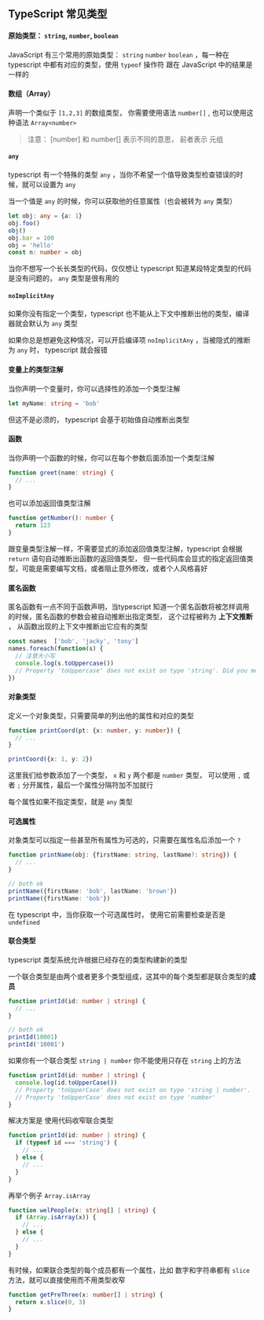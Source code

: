 ## TypeScript 常见类型



#### 原始类型： `string`, `number`, `boolean`

JavaScript 有三个常用的原始类型： `string` `number` `boolean` ，每一种在 typescript 中都有对应的类型，使用 `typeof` 操作符 跟在 JavaScript 中的结果是一样的





#### 数组（Array）

声明一个类似于 `[1,2,3]`  的数组类型， 你需要使用语法 `number[]` , 也可以使用这种语法 `Array<number>` 

> 注意： [number] 和 number[] 表示不同的意思， 前者表示 元组





#### `any`

typescript 有一个特殊的类型 `any` ，当你不希望一个值导致类型检查错误的时候，就可以设置为 `any`

当一个值是 `any` 的时候，你可以获取他的任意属性（也会被转为 `any`  类型）

``` typescript
let obj: any = {a: 1}
obj.foo()
obj()
obj.bar = 100
obj = 'hello'
const n: number = obj
```

当你不想写一个长长类型的代码，仅仅想让 typescript 知道某段特定类型的代码是没有问题的， `any` 类型是很有用的





#### `noImplicitAny`

如果你没有指定一个类型，typescript 也不能从上下文中推断出他的类型，编译器就会默认为 `any` 类型

如果你总是想避免这种情况，可以开启编译项 `noImplicitAny` ，当被隐式的推断为 `any` 时， typescript 就会报错





####  变量上的类型注解

当你声明一个变量时，你可以选择性的添加一个类型注解

``` typescript
let myName: string = 'bob'
```

但这不是必须的， typescript 会基于初始值自动推断出类型





#### 函数

当你声明一个函数的时候，你可以在每个参数后面添加一个类型注解

``` typescript
function greet(name: string) {
  // ...
}
```

也可以添加返回值类型注解

``` typescript
function getNumber(): number {
  return 123
}
```

跟变量类型注解一样，不需要显式的添加返回值类型注解，typescript 会根据 `return` 语句自动推断出函数的返回值类型， 但一些代码库会显式的指定返回值类型，可能是需要编写文档，或者阻止意外修改，或者个人风格喜好







#### 匿名函数

匿名函数有一点不同于函数声明，当typescript 知道一个匿名函数将被怎样调用的时候，匿名函数的参数会被自动推断出指定类型， 这个过程被称为 **上下文推断** ， 从函数出现的上下文中推断出它应有的类型

``` typescript
const names  ['bob', 'jacky', 'tony']
names.foreach(function(s) {
  // 注意大小写
  console.log(s.toUppercase())
  // Property 'toUppercase' does not exist on type 'string'. Did you mean 'toUpperCase'
})
```





#### 对象类型

定义一个对象类型，只需要简单的列出他的属性和对应的类型

``` typescript
function printCoord(pt: {x: number, y: number}) {
  // ...
}

printCoord({x: 1, y: 2})
```

这里我们给参数添加了一个类型， `x` 和 `y`  两个都是 `number` 类型， 可以使用 `,` 或者 `;` 分开属性，最后一个属性分隔符加不加就行

每个属性如果不指定类型，就是 `any` 类型







#### 可选属性

对象类型可以指定一些甚至所有属性为可选的，只需要在属性名后添加一个 `?`

``` typescript
function printName(obj: {firstName: string, lastName?: string}) {
  // ...
}

// both ok
printName({firstName: 'bob', lastName: 'brown'})
printName({firstName: 'bob'})
```

在 typescript 中，当你获取一个可选属性时， 使用它前需要检查是否是 `undefined`





#### 联合类型

typescript 类型系统允许根据已经存在的类型构建新的类型

一个联合类型是由两个或者更多个类型组成，这其中的每个类型都是联合类型的**成员**

``` typescript
function printId(id: number | string) {
  // ...
}

// both ok
printId(10001)
printId('10001')
```

如果你有一个联合类型 `string | number`  你不能使用只存在 `string` 上的方法

``` typescript
function printId(id: number | string) {
  console.log(id.toUpperCase())
  // Property 'toUpperCase' does not exist on type 'string | number'.
  // Property 'toUpperCase' does not exist on type 'number'
}
```

解决方案是 使用代码收窄联合类型

``` typescript
function printId(id: number | string) {
  if (typeof id === 'string') {
    // ...
  } else {
    // ...
  }
}
```

再举个例子 `Array.isArray`

``` typescript
function welPeople(x: string[] | string) {
  if (Array.isArray(x)) {
    // ...
  } else {
    // ...
  }
}
```

有时候，如果联合类型的每个成员都有一个属性，比如 数字和字符串都有 `slice` 方法，就可以直接使用而不用类型收窄

``` typescript
function getPreThree(x: number[] | string) {
  return x.slice(0, 3)
}
```

